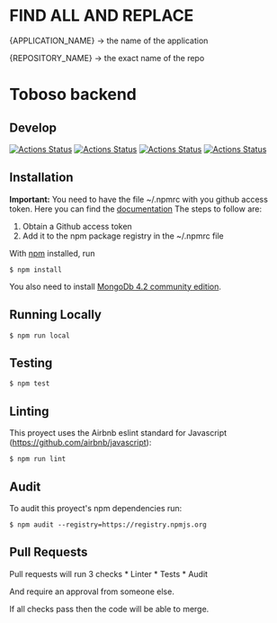 # FIND ALL AND REPLACE 
{APPLICATION_NAME} -> the name of the application

{REPOSITORY_NAME} -> the exact name of the repo


# Toboso backend

## Develop
[![Actions Status](https://github.com/abstract-cl/{REPOSITORY_NAME}/workflows/Deploy/badge.svg)](https://github.com/abstract-cl/toboso-api)
[![Actions Status](https://github.com/abstract-cl/{REPOSITORY_NAME}/workflows/Test/badge.svg)](https://github.com/abstract-cl/toboso-api)
[![Actions Status](https://github.com/abstract-cl/{REPOSITORY_NAME}/workflows/Lint/badge.svg)](https://github.com/abstract-cl/toboso-api)
[![Actions Status](https://github.com/abstract-cl/{REPOSITORY_NAME}/workflows/Audit/badge.svg)](https://github.com/abstract-cl/toboso-api)

## Installation

**Important:**
You need to have the file ~/.npmrc with you github access token. Here you can find the [documentation](https://help.github.com/es/github/managing-packages-with-github-packages/configuring-npm-for-use-with-github-packages#)
The steps to follow are: 

  1) Obtain a Github access token
  2) Add it to the npm package registry in the ~/.npmrc file


With [npm](https://npmjs.org/) installed, run

    $ npm install
    
You also need to install [MongoDb 4.2 community edition](https://docs.mongodb.com/manual/tutorial/install-mongodb-on-os-x/).

## Running Locally

    $ npm run local

## Testing

    $ npm test

## Linting
  
  This proyect uses the Airbnb eslint standard for Javascript (https://github.com/airbnb/javascript):
  
    $ npm run lint

## Audit 
  
  To audit this proyect's npm dependencies run:
    
    $ npm audit --registry=https://registry.npmjs.org
  
## Pull Requests
  Pull requests will run 3 checks
    * Linter
    * Tests
    * Audit
  
  And require an approval from someone else.
  
  If all checks pass then the code will be able to merge.
